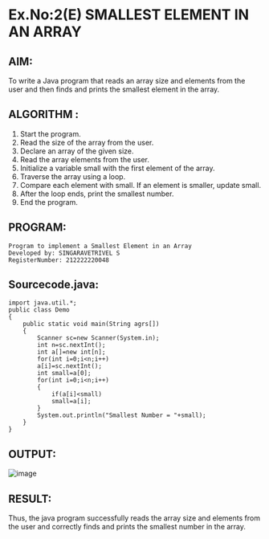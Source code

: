 # Ex.No:2(E)  SMALLEST ELEMENT IN AN ARRAY

## AIM:
To write a Java program that reads an array size and elements from the user and then finds and prints the smallest element in the array.
## ALGORITHM :
1.	Start the program.
2.	Read the size of the array from the user.
3.	Declare an array of the given size.
4.	Read the array elements from the user.
5.	Initialize a variable small with the first element of the array.
6.	Traverse the array using a loop.
7.	Compare each element with small. If an element is smaller, update small.
8.	After the loop ends, print the smallest number.
9.	End the program.
	

## PROGRAM:
```
Program to implement a Smallest Element in an Array
Developed by: SINGARAVETRIVEL S
RegisterNumber: 212222220048
```

## Sourcecode.java:

```
import java.util.*;
public class Demo
{
    public static void main(String agrs[])
    {
        Scanner sc=new Scanner(System.in);
        int n=sc.nextInt();
        int a[]=new int[n];
        for(int i=0;i<n;i++)
        a[i]=sc.nextInt();
        int small=a[0];
        for(int i=0;i<n;i++)
        {
            if(a[i]<small)
            small=a[i];
        }
        System.out.println("Smallest Number = "+small);
    }
}
```


## OUTPUT:

![image](https://github.com/user-attachments/assets/b6d7dda7-5b29-4ce1-9644-efa1d7021107)


## RESULT:
Thus, the java program successfully reads the array size and elements from the user and correctly finds and prints the smallest number in the array.
